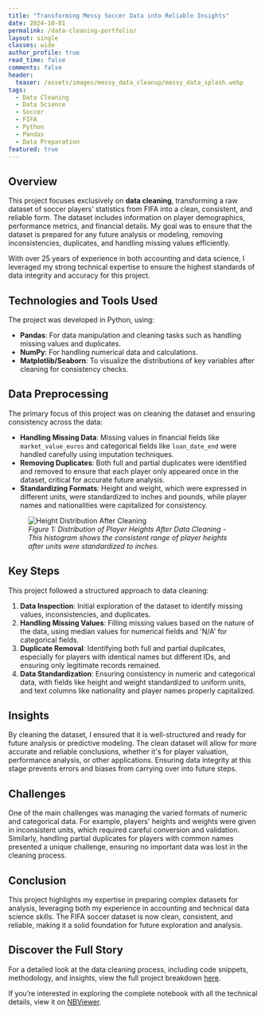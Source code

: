 ```yaml
---
title: "Transforming Messy Soccer Data into Reliable Insights"
date: 2024-10-01
permalink: /data-cleaning-portfolio/
layout: single
classes: wide
author_profile: true
read_time: false
comments: false
header:
  teaser: /assets/images/messy_data_cleanup/messy_data_splash.webp
tags:
  - Data Cleaning
  - Data Science
  - Soccer
  - FIFA
  - Python
  - Pandas
  - Data Preparation
featured: true
---
```


## Overview

This project focuses exclusively on **data cleaning**, transforming a raw dataset of soccer players’ statistics from FIFA into a clean, consistent, and reliable form. The dataset includes information on player demographics, performance metrics, and financial details. My goal was to ensure that the dataset is prepared for any future analysis or modeling, removing inconsistencies, duplicates, and handling missing values efficiently.

With over 25 years of experience in both accounting and data science, I leveraged my strong technical expertise to ensure the highest standards of data integrity and accuracy for this project.

## Technologies and Tools Used

The project was developed in Python, using:
- **Pandas**: For data manipulation and cleaning tasks such as handling missing values and duplicates.
- **NumPy**: For handling numerical data and calculations.
- **Matplotlib/Seaborn**: To visualize the distributions of key variables after cleaning for consistency checks.

## Data Preprocessing

The primary focus of this project was on cleaning the dataset and ensuring consistency across the data:
- **Handling Missing Data**: Missing values in financial fields like `market_value_euros` and categorical fields like `loan_date_end` were handled carefully using imputation techniques.
- **Removing Duplicates**: Both full and partial duplicates were identified and removed to ensure that each player only appeared once in the dataset, critical for accurate future analysis.
- **Standardizing Formats**: Height and weight, which were expressed in different units, were standardized to inches and pounds, while player names and nationalities were capitalized for consistency.

<figure>
  <img src="/assets/images/data_cleaning/height_distribution.png" alt="Height Distribution After Cleaning">
  <figcaption style="text-align:left;"><em>Figure 1: Distribution of Player Heights After Data Cleaning - This histogram shows the consistent range of player heights after units were standardized to inches.</em></figcaption>
</figure>

## Key Steps

This project followed a structured approach to data cleaning:
1. **Data Inspection**: Initial exploration of the dataset to identify missing values, inconsistencies, and duplicates.
2. **Handling Missing Values**: Filling missing values based on the nature of the data, using median values for numerical fields and 'N/A' for categorical fields.
3. **Duplicate Removal**: Identifying both full and partial duplicates, especially for players with identical names but different IDs, and ensuring only legitimate records remained.
4. **Data Standardization**: Ensuring consistency in numeric and categorical data, with fields like height and weight standardized to uniform units, and text columns like nationality and player names properly capitalized.

## Insights

By cleaning the dataset, I ensured that it is well-structured and ready for future analysis or predictive modeling. The clean dataset will allow for more accurate and reliable conclusions, whether it's for player valuation, performance analysis, or other applications. Ensuring data integrity at this stage prevents errors and biases from carrying over into future steps.

## Challenges

One of the main challenges was managing the varied formats of numeric and categorical data. For example, players' heights and weights were given in inconsistent units, which required careful conversion and validation. Similarly, handling partial duplicates for players with common names presented a unique challenge, ensuring no important data was lost in the cleaning process.

## Conclusion

This project highlights my expertise in preparing complex datasets for analysis, leveraging both my experience in accounting and technical data science skills. The FIFA soccer dataset is now clean, consistent, and reliable, making it a solid foundation for future exploration and analysis.

## Discover the Full Story

For a detailed look at the data cleaning process, including code snippets, methodology, and insights, view the full project breakdown [here](/data-cleaning-post/).

If you’re interested in exploring the complete notebook with all the technical details, view it on [NBViewer](https://nbviewer.org/github/timothyrobbinscpa/data_cleaning/blob/master/src/data_cleaning.ipynb).
